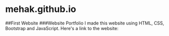 # mehak.github.io
##First Website
###Website Portfolio
I made this website using HTML, CSS, Bootstrap and JavaScript.
Here's a link to the website: 
